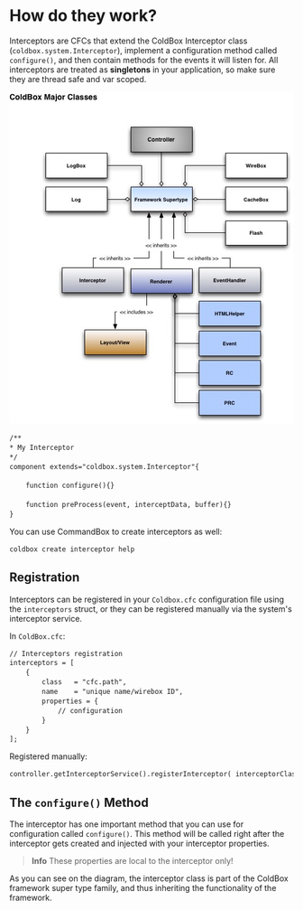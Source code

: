 # How do they work?

Interceptors are CFCs that extend the ColdBox Interceptor class (`coldbox.system.Interceptor`), implement a configuration method called `configure()`, and then contain methods for the events it will listen for. All interceptors are treated as **singletons** in your application, so make sure they are thread safe and var scoped.

![](../images/ColdBoxMajorClasses.jpg)

```cfml
/**
* My Interceptor
*/
component extends="coldbox.system.Interceptor"{
	
	function configure(){}

	function preProcess(event, interceptData, buffer){}
}
```

You can use CommandBox to create interceptors as well:

```bash
coldbox create interceptor help
```


## Registration
Interceptors can be registered in your `Coldbox.cfc` configuration file using the `interceptors` struct, or they can be registered manually via the system's interceptor service.

In `ColdBox.cfc`:
```cfml
// Interceptors registration
interceptors = [
	{ 
		class   = "cfc.path",
		name    = "unique name/wirebox ID",
		properties = { 
			// configuration
		}
	}
];
```

Registered manually:
```cfml
controller.getInterceptorService().registerInterceptor( interceptorClass="cfc.path" );
```

## The `configure()` Method
The interceptor has one important method that you can use for configuration called `configure()`. This method will be called right after the interceptor gets created and injected with your interceptor properties. 

> **Info** These properties are local to the interceptor only!

As you can see on the diagram, the interceptor class is part of the ColdBox framework super type family, and thus inheriting the functionality of the framework.
